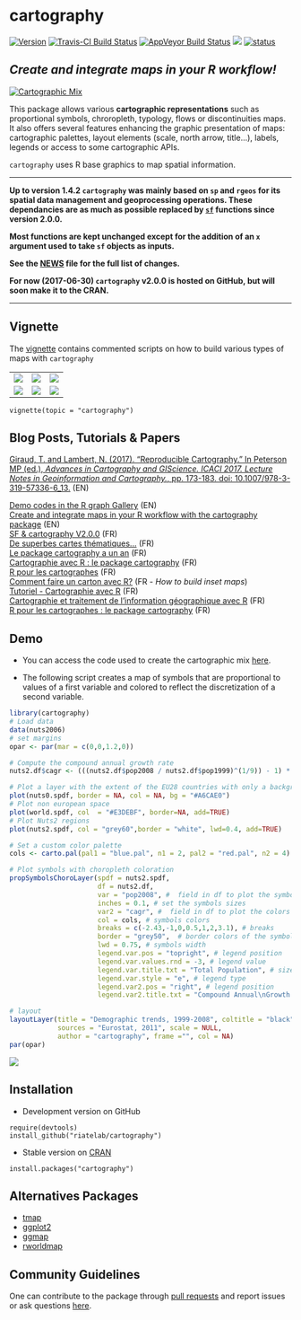 # cartography

[![Version](http://www.r-pkg.org/badges/version/cartography)](https://CRAN.R-project.org/package=cartography/)
[![Travis-CI Build Status](https://travis-ci.org/riatelab/cartography.svg?branch=master)](https://travis-ci.org/riatelab/cartography)
[![AppVeyor Build Status](https://ci.appveyor.com/api/projects/status/github/riatelab/cartography?branch=master&svg=true)](https://ci.appveyor.com/project/Groupe-ElementR/cartography)
![](http://cranlogs.r-pkg.org/badges/cartography?color=brightgreen)
[![status](http://joss.theoj.org/papers/0c2d51fc23efb8e1f87d764da8414923/status.svg)](http://joss.theoj.org/papers/0c2d51fc23efb8e1f87d764da8414923)  
 

## *Create and integrate maps in your R workflow!*

[![Cartographic Mix](http://rgeomatic.hypotheses.org/files/2016/02/cartomix.png "click on the map to see the code")](https://gist.github.com/rCarto/ef52aa4e96a7b628956fbf531143ae68)  

This package allows various **cartographic representations** such as proportional 
symbols, chroropleth, typology, flows or discontinuities maps. It also offers 
several features enhancing the graphic presentation of maps: cartographic palettes, 
layout elements (scale, north arrow, title...), labels, legends or access to 
some cartographic APIs.


`cartography` uses R base graphics to map spatial information.  

-----------

**Up to version 1.4.2 `cartography` was mainly based on `sp` and `rgeos` for its spatial data management and geoprocessing operations. These dependancies are as much as possible replaced by [`sf`](https://github.com/r-spatial/sf) functions since version 2.0.0.**    

**Most functions are kept unchanged except for the addition of an `x` argument used to take `sf` objects as inputs.**  

**See the [NEWS](https://raw.githubusercontent.com/riatelab/cartography/master/NEWS) file for the full list of changes.**   

**For now (2017-06-30) `cartography` v2.0.0 is hosted on GitHub, but will soon make it to the CRAN.** 

-----------



## Vignette
The [vignette](https://CRAN.R-project.org/package=cartography/vignettes/cartography.html) 
contains commented scripts on how to build various types of maps with `cartography`

<table>
<tbody>
<tr>
<td><img src="https://raw.githubusercontent.com/riatelab/cartography/master/img/map1.png" /></td>
<td><img src="https://raw.githubusercontent.com/riatelab/cartography/master/img/map2.png" /></td>
<td><img src="https://raw.githubusercontent.com/riatelab/cartography/master/img/map3.png" /></td>
</tr>
<tr>
<td><img src="https://raw.githubusercontent.com/riatelab/cartography/master/img/map4.png" /></td>
<td><img src="https://raw.githubusercontent.com/riatelab/cartography/master/img/map5.png" /></td>
<td><img src="https://raw.githubusercontent.com/riatelab/cartography/master/img/map6.png" /></td>
</tr>
</tbody>
</table>


```{r}
vignette(topic = "cartography")
```



## Blog Posts, Tutorials & Papers


[Giraud, T. and Lambert, N. (2017). “Reproducible Cartography.” In Peterson MP (ed.), _Advances in Cartography and GIScience. ICACI 2017. Lecture Notes in Geoinformation and Cartography._, pp.
173-183. doi: 10.1007/978-3-319-57336-6_13.](https://github.com/riatelab/ReproducibleCartography)  (EN)    


    
[Demo codes in the R graph Gallery](http://www.r-graph-gallery.com/portfolio/maps/) (EN)    
[Create and integrate maps in your R workflow with the cartography package](http://rgeomatic.hypotheses.org/842) (EN)  
[SF & cartography V2.0.0](https://rgeomatic.hypotheses.org/1149) (FR)  
[De superbes cartes thématiques...](http://rgeomatic.hypotheses.org/1086) (FR)  
[Le package cartography a un an](http://rgeomatic.hypotheses.org/1016) (FR)    
[Cartographie avec R : le package cartography](http://rgeomatic.hypotheses.org/659) (FR)  
[R pour les cartographes](http://neocarto.hypotheses.org/1859) (FR)    
[Comment faire un carton avec R?](http://rgeomatic.hypotheses.org/category/cartography) (FR - *How to build inset maps*)  
[Tutoriel - Cartographie avec R](http://wukan.ums-riate.fr/r2016/) (FR)  
[Cartographie et traitement de l’information géographique avec R](http://wukan.ums-riate.fr/RUSS/RUSS_2016/) (FR)  
[R pour les cartographes : le package cartography](https://osgeo-fr.github.io/presentations_foss4gfr/2016/J1/R_Cartography_T_Giraud_FOSS4G-fr-2016/FOSS4G-fr-2016.html) (FR)


## Demo

* You can access the code used to create the cartographic mix [here](https://gist.github.com/rCarto/ef52aa4e96a7b628956fbf531143ae68).  

* The following script creates a map of symbols that are proportional to values of a 
first variable and colored to reflect the discretization of a second variable.  

```r
library(cartography)
# Load data
data(nuts2006)
# set margins
opar <- par(mar = c(0,0,1.2,0))

# Compute the compound annual growth rate
nuts2.df$cagr <- (((nuts2.df$pop2008 / nuts2.df$pop1999)^(1/9)) - 1) * 100

# Plot a layer with the extent of the EU28 countries with only a background color
plot(nuts0.spdf, border = NA, col = NA, bg = "#A6CAE0")
# Plot non european space
plot(world.spdf, col  = "#E3DEBF", border=NA, add=TRUE)
# Plot Nuts2 regions
plot(nuts2.spdf, col = "grey60",border = "white", lwd=0.4, add=TRUE)

# Set a custom color palette
cols <- carto.pal(pal1 = "blue.pal", n1 = 2, pal2 = "red.pal", n2 = 4)

# Plot symbols with choropleth coloration
propSymbolsChoroLayer(spdf = nuts2.spdf, 
                      df = nuts2.df, 
                      var = "pop2008", #  field in df to plot the symbols sizes
                      inches = 0.1, # set the symbols sizes
                      var2 = "cagr", #  field in df to plot the colors
                      col = cols, # symbols colors
                      breaks = c(-2.43,-1,0,0.5,1,2,3.1), # breaks
                      border = "grey50",  # border colors of the symbols
                      lwd = 0.75, # symbols width
                      legend.var.pos = "topright", # legend position
                      legend.var.values.rnd = -3, # legend value 
                      legend.var.title.txt = "Total Population", # size legend title
                      legend.var.style = "e", # legend type
                      legend.var2.pos = "right", # legend position
                      legend.var2.title.txt = "Compound Annual\nGrowth Rate") # legend title

# layout
layoutLayer(title = "Demographic trends, 1999-2008", coltitle = "black",
            sources = "Eurostat, 2011", scale = NULL,
            author = "cartography", frame ="", col = NA)
par(opar)
```
![](http://rgeomatic.hypotheses.org/files/2015/10/propchoro.png)


## Installation
* Development version on GitHub
```{r}
require(devtools)
install_github("riatelab/cartography")
```

* Stable version on [CRAN](https://CRAN.R-project.org/package=cartography/)
```{r}
install.packages("cartography")
```



## Alternatives Packages
* [tmap](https://github.com/mtennekes/tmap)    
* [ggplot2](https://github.com/tidyverse/ggplot2)     
* [ggmap](https://github.com/dkahle/ggmap)    
* [rworldmap](https://github.com/AndySouth/rworldmap/)


## Community Guidelines

One can contribute to the package through [pull requests](https://github.com/riatelab/cartography/pulls) and report issues or ask questions [here](https://github.com/riatelab/cartography/issues).




